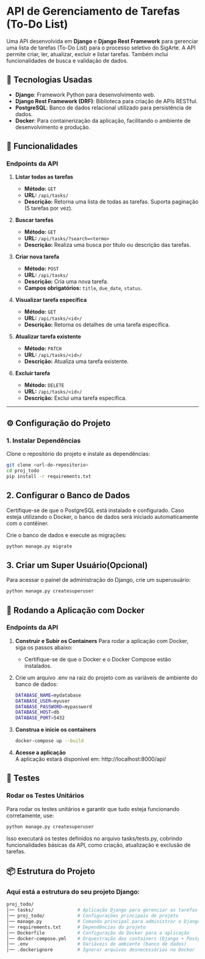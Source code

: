 # **API de Gerenciamento de Tarefas (To-Do List)**

Uma API desenvolvida em **Django** e **Django Rest Framework** para gerenciar uma lista de tarefas (To-Do List) para o processo seletivo do SigArte. A API permite criar, ler, atualizar, excluir e listar tarefas. Também inclui funcionalidades de busca e validação de dados.

## 🚀 **Tecnologias Usadas**

- **Django**: Framework Python para desenvolvimento web.
- **Django Rest Framework (DRF)**: Biblioteca para criação de APIs RESTful.
- **PostgreSQL**: Banco de dados relacional utilizado para persistência de dados.
- **Docker**: Para containerização da aplicação, facilitando o ambiente de desenvolvimento e produção.

## 📝 **Funcionalidades**

### **Endpoints da API**

1. **Listar todas as tarefas**  
   - **Método:** `GET`  
   - **URL:** `/api/tasks/`  
   - **Descrição:** Retorna uma lista de todas as tarefas. Suporta paginação (5 tarefas por vez).

2. **Buscar tarefas**  
   - **Método:** `GET`  
   - **URL:** `/api/tasks/?search=<termo>`  
   - **Descrição:** Realiza uma busca por título ou descrição das tarefas.

3. **Criar nova tarefa**  
   - **Método:** `POST`  
   - **URL:** `/api/tasks/`  
   - **Descrição:** Cria uma nova tarefa.  
   - **Campos obrigatórios:** `title`, `due_date`, `status`.

4. **Visualizar tarefa específica**  
   - **Método:** `GET`  
   - **URL:** `/api/tasks/<id>/`  
   - **Descrição:** Retorna os detalhes de uma tarefa específica.

5. **Atualizar tarefa existente**  
   - **Método:** `PATCH`  
   - **URL:** `/api/tasks/<id>/`  
   - **Descrição:** Atualiza uma tarefa existente.

6. **Excluir tarefa**  
   - **Método:** `DELETE`  
   - **URL:** `/api/tasks/<id>/`  
   - **Descrição:** Exclui uma tarefa específica.

---

## ⚙️ **Configuração do Projeto**

### **1. Instalar Dependências**

Clone o repositório do projeto e instale as dependências:

```bash
git clone <url-do-repositorio>
cd proj_todo
pip install -r requirements.txt
```

## 2. Configurar o Banco de Dados
Certifique-se de que o PostgreSQL está instalado e configurado. Caso esteja utilizando o Docker, o banco de dados será iniciado automaticamente com o contêiner.

Crie o banco de dados e execute as migrações:

```bash
python manage.py migrate
```

## 3. Criar um Super Usuário(Opcional)
Para acessar o painel de administração do Django, crie um superusuário:

```bash
python manage.py createsuperuser
```

## 🐳 **Rodando a Aplicação com Docker**

### **Endpoints da API**

1. **Construir e Subir os Containers**
   Para rodar a aplicação com Docker, siga os passos abaixo:
   
   - Certifique-se de que o Docker e o Docker Compose estão instalados.

2. Crie um arquivo .env na raiz do projeto com as variáveis de ambiente do banco de dados:

   ```bash
   DATABASE_NAME=mydatabase
   DATABASE_USER=myuser
   DATABASE_PASSWORD=mypassword
   DATABASE_HOST=db
   DATABASE_PORT=5432
   ```
3. **Construa e inicie os containers**  
   ```bash
   docker-compose up --build
   ```
4. **Acesse a aplicação**  
  A aplicação estará disponível em: http://localhost:8000/api/

## 🧪 **Testes**

### **Rodar os Testes Unitários**

 Para rodar os testes unitários e garantir que tudo esteja funcionando corretamente, use:

 ```bash
 python manage.py createsuperuser
 ```
Isso executará os testes definidos no arquivo tasks/tests.py, cobrindo funcionalidades básicas da API, como criação, atualização e exclusão de tarefas.

## 📦 **Estrutura do Projeto**

### **Aqui está a estrutura do seu projeto Django:**

 ```bash
 proj_todo/
│── tasks/                # Aplicação Django para gerenciar as tarefas
│── proj_todo/            # Configurações principais do projeto
│── manage.py             # Comando principal para administrar o Django
│── requirements.txt      # Dependências do projeto
│── Dockerfile            # Configuração do Docker para a aplicação
│── docker-compose.yml    # Orquestração dos containers (Django + PostgreSQL)
│── .env                  # Variáveis de ambiente (banco de dados)
│── .dockerignore         # Ignorar arquivos desnecessários no Docker

 ```
